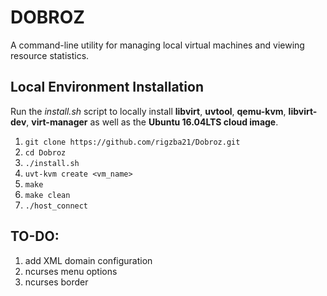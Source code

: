 DOBROZ
=========
A command-line utility for managing local virtual machines and viewing resource statistics.

Local Environment Installation
------------------------------
Run the *install.sh* script to locally install **libvirt**, **uvtool**, **qemu-kvm**, **libvirt-dev**, **virt-manager** as well as the **Ubuntu 16.04LTS cloud image**.
1. ```git clone https://github.com/rigzba21/Dobroz.git```
2. ```cd Dobroz```
3. ```./install.sh```
4. ```uvt-kvm create <vm_name>```
5. ```make```
6. ```make clean```
7. ```./host_connect```

TO-DO:
--------
1. add XML domain configuration
2. ncurses menu options
3. ncurses border

